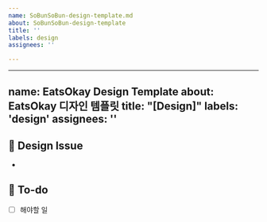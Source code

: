 ```yaml
---
name: SoBunSoBun-design-template.md
about: SoBunSoBun-design-template
title: ''
labels: design
assignees: ''

---
```


---
name: EatsOkay Design Template
about: EatsOkay 디자인 템플릿
title: "[Design]"
labels: 'design'
assignees: ''
---

## 📌 Design Issue
<!-- 구현/수정할 디자인에 대한 내용을 설명해주세요. -->
- 

## 📝 To-do
<!-- 해야 할 일들을 적어주세요. -->
- [ ] 해야할 일
